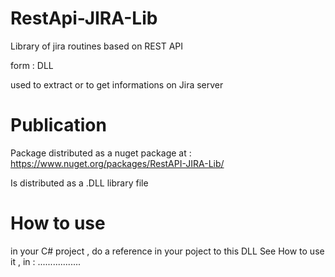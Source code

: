 # RestApi-JIRA-Lib

Library of jira routines based on REST API

form : DLL

used to extract or to get informations on Jira server

# Publication

Package distributed as a nuget package at : https://www.nuget.org/packages/RestAPI-JIRA-Lib/

Is distributed as a .DLL library file

# How to use

in your C# project , do a reference in your poject to this DLL
See How to use it , in : .................

